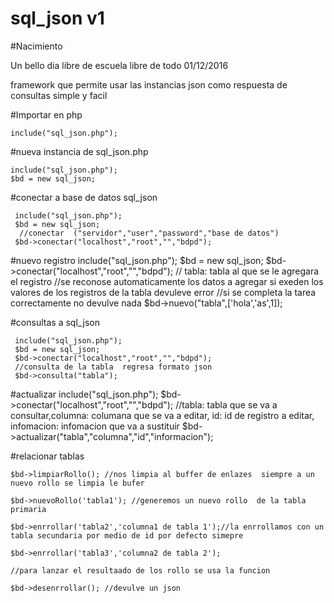 # sql_json v1 

#Nacimiento 

Un bello dia libre de escuela libre de todo 01/12/2016

framework que permite usar las instancias json como respuesta de consultas simple y facil 

#Importar en php

    include("sql_json.php");
    
  


#nueva instancia de sql_json.php



    include("sql_json.php");
    $bd = new sql_json;

  


#conectar a base de datos sql_json


     include("sql_json.php");
     $bd = new sql_json;
      //conectar  ("servidor","user","password","base de datos")
     $bd->conectar("localhost","root","","bdpd");

#nuevo registro
    include("sql_json.php");
    $bd = new sql_json;
    $bd->conectar("localhost","root","","bdpd");
    // tabla: tabla al que se le agregara el registro 
    //se reconose automaticamente  los datos a agregar  si exeden los valores de los registros de la tabla devuleve error
    //si se completa la tarea correctamente no devulve nada
    $bd->nuevo("tabla",['hola','as',1]);

#consultas a sql_json


     include("sql_json.php");
     $bd = new sql_json;
     $bd->conectar("localhost","root","","bdpd");
     //consulta de la tabla  regresa formato json
     $bd->consulta("tabla");

#actualizar
     include("sql_json.php");
     $bd->conectar("localhost","root","","bdpd");
     //tabla: tabla que se va a consultar,columna: columana que se va a editar, id: id de registro a editar, infomacion: infomacion que      va a sustituir
     $bd->actualizar("tabla","columna","id","informacion");
     
#relacionar tablas  

    $bd->limpiarRollo(); //nos limpia al buffer de enlazes  siempre a un nuevo rollo se limpia le bufer 
    
    $bd->nuevoRollo('tabla1'); //generemos un nuevo rollo  de la tabla primaria
                
    $bd->enrrollar('tabla2','columna1 de tabla 1');//la enrrollamos con un tabla secundaria por medio de id por defecto simepre
    
    $bd->enrrollar('tabla3','columna2 de tabla 2');
    
    //para lanzar el resultaado de los rollo se usa la funcion
    
    $bd->desenrrollar(); //devulve un json 

